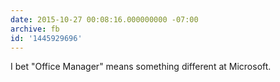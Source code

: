 ```yaml
---
date: 2015-10-27 00:08:16.000000000 -07:00
archive: fb
id: '1445929696'
---
```


I bet "Office Manager" means something different at Microsoft.
